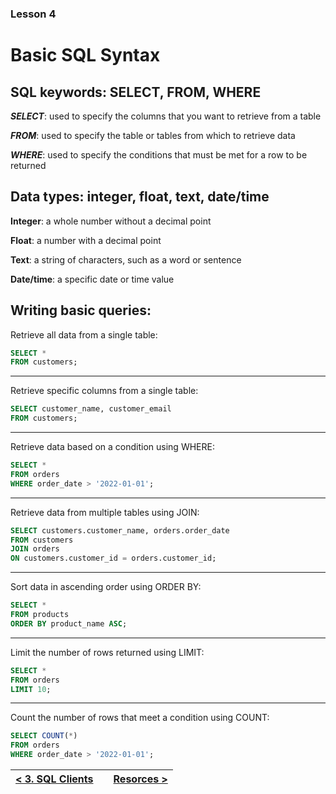 ### Lesson 4 
# Basic SQL Syntax

## SQL keywords: SELECT, FROM, WHERE

***SELECT***: used to specify the columns that you want to retrieve from a table

***FROM***: used to specify the table or tables from which to retrieve data

***WHERE***: used to specify the conditions that must be met for a row to be returned

## Data types: integer, float, text, date/time

**Integer**: a whole number without a decimal point

**Float**: a number with a decimal point

**Text**: a string of characters, such as a word or sentence

**Date/time**: a specific date or time value

## Writing basic queries:

Retrieve all data from a single table:

```sql
SELECT * 
FROM customers;
```

---

Retrieve specific columns from a single table:

```sql
SELECT customer_name, customer_email
FROM customers;
```

---

Retrieve data based on a condition using WHERE:

```sql
SELECT * 
FROM orders
WHERE order_date > '2022-01-01';
```

---

Retrieve data from multiple tables using JOIN:

```sql
SELECT customers.customer_name, orders.order_date
FROM customers
JOIN orders
ON customers.customer_id = orders.customer_id;
```

---

Sort data in ascending order using ORDER BY:

```sql
SELECT *
FROM products
ORDER BY product_name ASC;
```

---

Limit the number of rows returned using LIMIT:

```sql
SELECT *
FROM orders
LIMIT 10;
```

---

Count the number of rows that meet a condition using COUNT:

```sql
SELECT COUNT(*)
FROM orders
WHERE order_date > '2022-01-01';
```


|[< 3. SQL Clients](03_sql_clients.md)  |           | [Resorces >](resources.md)|
|:-------------------------------------:|:---------:|:-------------------------:|

